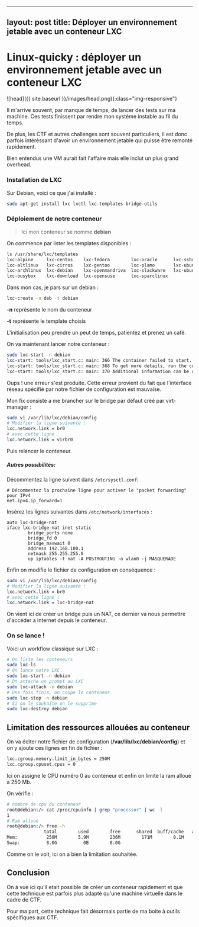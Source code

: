 
---
layout: post
title:  Déployer un environnement jetable avec un conteneur LXC
---

# Linux-quicky : déployer un environnement jetable avec un conteneur LXC

![head]({{ site.baseurl }}/images/head.png){:class="img-responsive"}

 Il m'arrive souvent, par manque de temps, de lancer des tests sur ma machine. Ces tests finissent par rendre mon système instable au fil du temps. 

De plus, les CTF et autres challenges sont souvent particuliers, il est donc parfois intérèssant d'avoir un environnement jetable qui puisse être remonté rapidement. 

Bien entendus une VM aurait fait l'affaire mais elle inclut un plus grand overhead. 

### Installation de LXC 

Sur Debian, voici ce que j'ai installé :

``` bash
sudo apt-get install lxc lxctl lxc-templates bridge-utils
```

### Déploiement de notre conteneur 

> Ici mon conteneur se nomme **debian** 

On commence par lister les templates disponibles :

```bash
ls /usr/share/lxc/templates                 
lxc-alpine     lxc-centos    lxc-fedora        lxc-oracle      lxc-sshd
lxc-altlinux   lxc-cirros    lxc-gentoo        lxc-plamo       lxc-ubuntu
lxc-archlinux  lxc-debian    lxc-openmandriva  lxc-slackware   lxc-ubuntu-cloud
lxc-busybox    lxc-download  lxc-opensuse      lxc-sparclinux
```

Dans mon cas, je pars sur un debian :

```bash
lxc-create -n deb -t debian
```

**-n** représente le nom du conteneur

**-t** représente le template choisis 

L'initialisation peu prendre un peut de temps, patientez et prenez un café. 

On va maintenant lancer notre conteneur : 

```bash
sudo lxc-start -n debian 
lxc-start: tools/lxc_start.c: main: 366 The container failed to start.
lxc-start: tools/lxc_start.c: main: 368 To get more details, run the container in foreground mode.
lxc-start: tools/lxc_start.c: main: 370 Additional information can be obtained by setting the --logfile and --logpriority options.
```

Oups ! une erreur s'est produite. Cette erreur provient du fait que l'interface réseau spécifié par notre fichier de configuration est mauvaise. 

Mon fix consiste a me brancher sur le bridge par défaut créé par virt-manager :

```bash
sudo vi /var/lib/lxc/debian/config
# Modifier la ligne suivante : 
lxc.network.link = br0
# avec cette ligne : 
lxc.network.link = virbr0
```

Puis relancer le conteneur. 

##### Autres possibilités:

Décommentez la ligne suivent dans `/etc/sysctl.conf`:

```
# Décommentez la prochaine ligne pour activer le "packet forwarding" pour IPv4
net.ipv4.ip_forward=1
```

Insérez les lignes suivantes dans `/etc/network/interfaces` :

```
auto lxc-bridge-nat
iface lxc-bridge-nat inet static
        bridge_ports none
        bridge_fd 0
        bridge_maxwait 0
        address 192.168.100.1
        netmask 255.255.255.0
        up iptables -t nat -A POSTROUTING -o wlan0 -j MASQUERADE
```

Enfin on modifie le fichier de configuration en conséquence : 

```bash
sudo vi /var/lib/lxc/debian/config
# Modifier la ligne suivante : 
lxc.network.link = br0
# avec cette ligne : 
lxc.network.link = lxc-bridge-nat
```

On vient ici de créer un bridge puis un NAT, ce dernier va nous permettre d'accéder a internet depuis le conteneur.  

### On se lance !

Voici un workflow classique sur LXC :

```bash
# On liste les conteneurs
sudo lxc-ls
# On lance notre LXC 
sudo lxc-start -n debian
# On attache un prompt au LXC 
sudo lxc-attach -n debian
# Une fois finis, on coupe le conteneur
sudo lxc-stop -n debian
# Si on le souhaite on le supprime 
sudo lxc-destroy debian
```

## Limitation des ressources allouées au conteneur 

On va éditer notre fichier de configuration (**/var/lib/lxc/debian/config**) et on y ajoute ces lignes en fin de fichier :

```bash
lxc.cgroup.memory.limit_in_bytes = 250M
lxc.cgroup.cpuset.cpus = 0
```

Ici on assigne le CPU numéro 0 au conteneur et enfin on limite la ram alloué a 250 Mb. 

On vérifie : 

```bash
# nombre de cpu du conteneur  
root@debian:/> cat /proc/cpuinfo | grep "processor" | wc -l
1
# Ram alloué 
root@debian:/> free -h
              total        used        free      shared  buff/cache   available
Mem:           250M        5.9M        236M        171M        8.1M        236M
Swap:          8.0G          0B        8.0G
```

Comme on le voit, ici on a bien la limitation souhaitée. 

## Conclusion 

On à vue ici qu'il etait possible de créer un conteneur rapidement et que cette technique est parfois plus adapté qu'une machine virtuelle dans le cadre de CTF. 

Pour ma part, cette technique fait désormais partie de ma boite à outils spécifiques aux CTF.  
